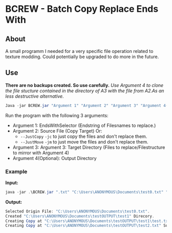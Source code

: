 # BCREW - Batch Copy Replace Ends With

## About

A small programm I needed for a very specific file operation related to texture modding.
Could potentially be upgraded to do more in the future.

## Use

**There are no backups created. So use carefully.**
*Use Argument 4 to clone the file stucture contained in the directory  of A3 with the file from A2.As an less destructive alternative.*

```powershell
Java -jar BCREW.jar "Argument 1" "Argument 2" "Argument 3" "Argument 4(Optional)"
```

Run the program with the following 3 arguments:
- Argument 1: EndsWithSelector (Endstring of Filesnames to replace.)
- Argument 2: Source File (Copy Target) Or:
  - `--JustCopy` `-jc` to just copy the files and don't replace them.
  - `--JustMove` `-jm` to just move the files and don't replace them.
- Argument 3: Argument 3: Target Directory (Files to replace/Filestructure to mirror with Argument 4)
- Argument 4(Optional): Output Directory

### Example

**Input:**
```powershell
java -jar .\BCREW.jar ".txt" "C:\Users\ANONYMOUS\Documents\test0.txt" "C:\Users\ANONYMOUS\Documents\test" "C:\Users\ANONYMOUS\Documents\testOUTPUT"
```

**Output:**

```powershell
Selected Origin File: "C:\Users\ANONYMOUS\Documents\test0.txt".
Created "C:\Users\ANONYMOUS\Documents\testOUTPUT\test1" Direcory.
Creating Copy at "C:\Users\ANONYMOUS\Documents\testOUTPUT\test1\test.txt" Successful.
Creating Copy at "C:\Users\ANONYMOUS\Documents\testOUTPUT\test2.txt" Successful.
```
